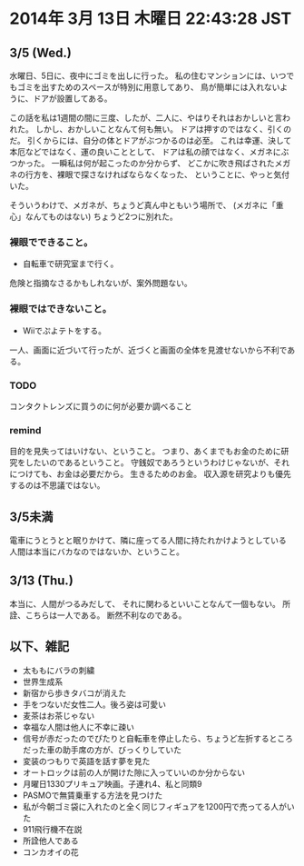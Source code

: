 # 2014年  3月 13日 木曜日 22:43:28 JST

## 3/5 (Wed.)

水曜日、5日に、夜中にゴミを出しに行った。
私の住むマンションには、いつでもゴミを出すためのスペースが特別に用意してあり、
鳥が簡単には入れないように、ドアが設置してある。

この話を私は1週間の間に三度、したが、二人に、やはりそれはおかしいと言われた。
しかし、おかしいことなんて何も無い。
ドアは押すのではなく、引くのだ。
引くからには、自分の体とドアがぶつかるのは必至。
これは幸運、決して本厄などではなく、運の良いこととして、
ドアは私の顔ではなく、メガネにぶつかった。
一瞬私は何が起こったのか分からず、
どこかに吹き飛ばされたメガネの行方を、裸眼で探さなければならなくなった、
ということに、やっと気付いた。

そういうわけで、メガネが、ちょうど真ん中ともいう場所で、
(メガネに「重心」なんてものはない)
ちょうど2つに別れた。

### 裸眼でできること。

- 自転車で研究室まで行く。

危険と指摘なさるかもしれないが、案外問題ない。

### 裸眼ではできないこと。

- Wiiでぷよテトをする。

一人、画面に近づいて行ったが、近づくと画面の全体を見渡せないから不利である。


### TODO

コンタクトレンズに買うのに何が必要か調べること

### remind

目的を見失ってはいけない、ということ。
つまり、あくまでもお金のために研究をしたいのであるということ。
守銭奴であろうというわけじゃないが、それにつけても、お金は必要だから。
生きるためのお金。
収入源を研究よりも優先するのは不思議ではない。


3/5未満
---

電車にうとうとと眠りかけて、隣に座ってる人間に持たれかけようとしている
人間は本当にバカなのではないか、ということ。

3/13 (Thu.)
---

本当に、人間がつるみだして、
それに関わるといいことなんて一個もない。
所詮、こちらは一人である。
断然不利なのである。

以下、雑記
---

- 太ももにバラの刺繍
- 世界生成系
- 新宿から歩きタバコが消えた
- 手をつないだ女性二人。後ろ姿は可愛い
- 麦茶はお茶じゃない
- 幸福な人間は他人に不幸に疎い
- 信号が赤だったのでぴたりと自転車を停止したら、ちょうど左折するところだった車の助手席の方が、びっくりしていた
- 変装のつもりで英語を話す夢を見た
- オートロックは前の人が開けた隙に入っていいのか分からない
- 月曜日1330プリキュア映画。子連れ4、私と同類9
- PASMOで無賃乗車する方法を見つけた
- 私が今朝ゴミ袋に入れたのと全く同じフィギュアを1200円で売ってる人がいた
- 911飛行機不在説
- 所詮他人である
- コンカオイの花


